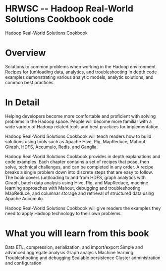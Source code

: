 HRWSC -- Hadoop Real-World Solutions Cookbook code
=====

Hadoop Real-World Solutions Cookbook

Overview 
====

Solutions to common problems when working in the Hadoop environment
Recipes for (un)loading data, analytics, and troubleshooting
In depth code examples demonstrating various analytic models, analytic solutions, and common best practices

In Detail
====

Helping developers become more comfortable and proficient with solving problems in the Hadoop space. People will become more familiar with a wide variety of Hadoop related tools and best practices for implementation.

Hadoop Real-World Solutions Cookbook will teach readers how to build solutions using tools such as Apache Hive, Pig, MapReduce, Mahout, Giraph, HDFS, Accumulo, Redis, and Ganglia.

Hadoop Real-World Solutions Cookbook provides in depth explanations and code examples. Each chapter contains a set of recipes that pose, then solve, technical challenges, and can be completed in any order. A recipe breaks a single problem down into discrete steps that are easy to follow. The book covers (un)loading to and from HDFS, graph analytics with Giraph, batch data analysis using Hive, Pig, and MapReduce, machine learning approaches with Mahout, debugging and troubleshooting MapReduce, and columnar storage and retrieval of structured data using Apache Accumulo.

Hadoop Real-World Solutions Cookbook will give readers the examples they need to apply Hadoop technology to their own problems.

What you will learn from this book
====

Data ETL, compression, serialization, and import/export 
Simple and advanced aggregate analysis
Graph analysis 
Machine learning
Troubleshooting and debugging
Scalable persistence
Cluster administration and configuration
